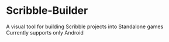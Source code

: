 # Scribble-Builder
A visual tool for building Scribble projects into Standalone games  
Currently supports only Android
